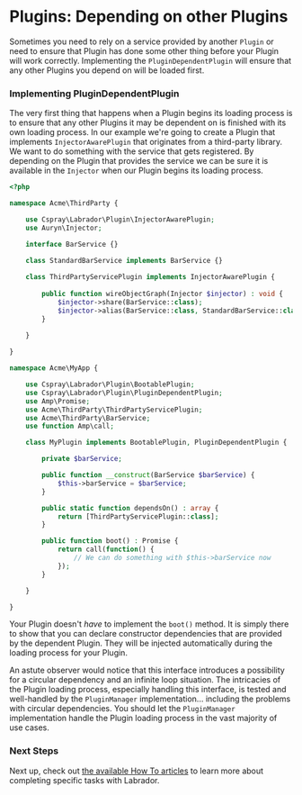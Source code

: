 # Plugins: Depending on other Plugins

Sometimes you need to rely on a service provided by another `Plugin` or need to ensure that Plugin has done some other 
thing before your Plugin will work correctly. Implementing the `PluginDependentPlugin` will ensure that any other 
Plugins you depend on will be loaded first.

### Implementing PluginDependentPlugin

The very first thing that happens when a Plugin begins its loading process is to ensure that any other Plugins it may be 
dependent on is finished with its own loading process. In our example we're going to create a Plugin that implements 
`InjectorAwarePlugin` that originates from a third-party library. We want to do something with the service that gets 
registered. By depending on the Plugin that provides the service we can be sure it is available in the `Injector` when 
our Plugin begins its loading process.

```php
<?php

namespace Acme\ThirdParty {

    use Cspray\Labrador\Plugin\InjectorAwarePlugin;
    use Auryn\Injector;

    interface BarService {}

    class StandardBarService implements BarService {}
    
    class ThirdPartyServicePlugin implements InjectorAwarePlugin {
    
        public function wireObjectGraph(Injector $injector) : void {
            $injector->share(BarService::class);
            $injector->alias(BarService::class, StandardBarService::class);
        }
    
    }

}

namespace Acme\MyApp {

    use Cspray\Labrador\Plugin\BootablePlugin;
    use Cspray\Labrador\Plugin\PluginDependentPlugin;
    use Amp\Promise;
    use Acme\ThirdParty\ThirdPartyServicePlugin;
    use Acme\ThirdParty\BarService;
    use function Amp\call;

    class MyPlugin implements BootablePlugin, PluginDependentPlugin {

        private $barService;

        public function __construct(BarService $barService) {
            $this->barService = $barService; 
        }

        public static function dependsOn() : array {
            return [ThirdPartyServicePlugin::class];
        }

        public function boot() : Promise {
            return call(function() {
                // We can do something with $this->barService now
            });
        }

    }

}
```

Your Plugin doesn't _have_ to implement the `boot()` method. It is simply there to show that you can declare constructor 
dependencies that are provided by the dependent Plugin. They will be injected automatically during the loading process 
for your Plugin.

An astute observer would notice that this interface introduces a possibility for a circular dependency and an infinite 
loop situation. The intricacies of the Plugin loading process, especially handling this interface, is tested and 
well-handled by the `PluginManager` implementation... including the problems with circular dependencies. You should let 
the `PluginManager` implementation handle the Plugin loading process in the vast majority of use cases.

### Next Steps

Next up, check out [the available How To articles](/docs/core/how-tos) to learn more about completing specific tasks with Labrador.
